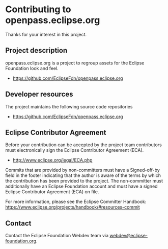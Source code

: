 # Contributing to openpass.eclipse.org

Thanks for your interest in this project.

## Project description

openpass.eclipse.org is a project to regroup assets for the Eclipse Foundation look and feel. 

* https://github.com/EclipseFdn/openpass.eclipse.org

## Developer resources

The project maintains the following source code repositories

* https://github.com/EclipseFdn/openpass.eclipse.org

## Eclipse Contributor Agreement

Before your contribution can be accepted by the project team contributors must
electronically sign the Eclipse Contributor Agreement (ECA).

* http://www.eclipse.org/legal/ECA.php

Commits that are provided by non-committers must have a Signed-off-by field in
the footer indicating that the author is aware of the terms by which the
contribution has been provided to the project. The non-committer must
additionally have an Eclipse Foundation account and must have a signed Eclipse
Contributor Agreement (ECA) on file.

For more information, please see the Eclipse Committer Handbook:
https://www.eclipse.org/projects/handbook/#resources-commit

## Contact

Contact the Eclipse Foundation Webdev team via webdev@eclipse-foundation.org.
